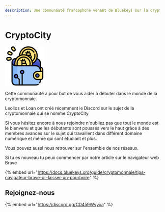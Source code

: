 ```yaml
---
description: Une communauté francophone venant de Bluekeys sur la cryptomonnaie
---
```


# CryptoCity

![](../.gitbook/assets/bitcoin.png)

Cette communauté a pour but de vous aider à débuter dans le monde de la cryptomonnaie.  
  
Leolios et Loan ont créé récemment le Discord sur le sujet de la cryptomonnaie qui se nomme CryptoCity  
  
Si vous hésitez encore à nous rejoindre n'oubliez pas que tout le monde est le bienvenu et que les débutants sont poussés vers le haut grâce à des membres avancés sur le sujet qui travaillent dans différent domaine numérique et même qui sont étudiant et plus.

Vous pouvez aussi nous retrouver sur l'ensemble de nos réseaux.

Si tu es nouveau tu peux commencer par notre article sur le navigateur web Brave

{% embed url="https://docs.bluekeys.org/guide/cryptomonnaie/tips-navigateur-brave-or-laisser-un-pourboire" %}

## Rejoignez-nous 

{% embed url="https://discord.gg/CD459Wvyxa" %}



